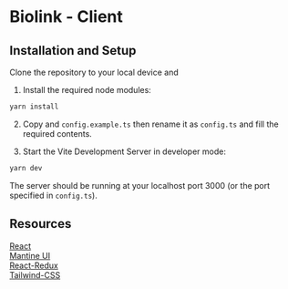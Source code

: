 # Biolink - Client

## Installation and Setup

Clone the repository to your local device and

1. Install the required node modules:

```bash
yarn install
```

2. Copy and `config.example.ts` then rename it as `config.ts` and fill the required contents.

3. Start the Vite Development Server in developer mode:

```bash
yarn dev
```

The server should be running at your localhost port 3000 (or the port specified in `config.ts`).

## Resources

[React](https://reactjs.org/) \
[Mantine UI](https://mantine.dev/) \
[React-Redux](https://react-redux.js.org/) \
[Tailwind-CSS](https://tailwindcss.com/)
